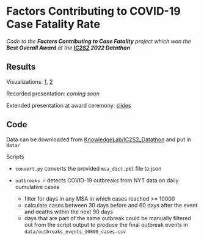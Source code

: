 # Factors Contributing to COVID-19 Case Fatality Rate

*Code to the __Factors Contributing to Case Fatality__ project which won the __Best Overall Award__ at the __[IC2S2](https://www.ic2s2.org/) 2022 Datathon__*

## Results

Visualizations: [1](https://public.tableau.com/app/profile/hong.qu5598/viz/Datathon_team_6/Dashboard1?publish=yes), [2](https://public.tableau.com/app/profile/hong.qu5598/viz/datathon_all_dates/Sheet3?publish=yes)

Recorded presentation: *coming soon*

Extended presentation at award ceremony: [slides](https://docs.google.com/presentation/d/1apf2QBto7melikp6LnR3Md45E8epsO56awjHlphVYa4/edit#slide=id.g136c755949c_0_25)

## Code

Data can be downloaded from [KnowledgeLab/IC2S2_Datathon](https://github.com/KnowledgeLab/IC2S2_Datathon) and put in `data/`

Scripts

- `convert.py` converts the provided `msa_dict.pkl` file to json

- `outbreaks.r` detects COVID-19 outbreaks from NYT data on daily cumulative cases
    - filter for days in any MSA in which cases reached >= 10000
    - calculate cases between 30 days before and 60 days after the event and deaths within the next 90 days
    - days that are part of the same outbreak could be manually filtered out from the script output to produce the final outbreak events in `data/outbreaks_events_10000_cases.csv`
